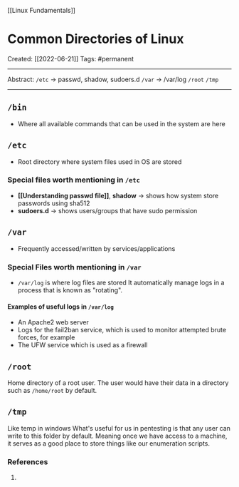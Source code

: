 [[Linux Fundamentals]]

# Common Directories of Linux
Created:  [[2022-06-21]]
Tags: #permanent 

---
Abstract:
`/etc` -> passwd, shadow, sudoers.d
`/var` -> /var/log
`/root`
`/tmp `

---
## `/bin`
- Where all available commands that can be used in the system are here


## `/etc`

- Root directory where system files used in OS are stored
### Special files worth mentioning in `/etc`
- **[[Understanding passwd file]]**, **shadow** -> shows how system store passwords using sha512
- **sudoers.d** -> shows users/groups that have sudo permission


## `/var`
- Frequently accessed/written by services/applications
### Special Files worth mentioning in `/var`
- `/var/log` is where log files are stored
It automatically manage logs in a process that is known as "rotating".

#### Examples of useful logs in `/var/log`
-   An Apache2 web server
-   Logs for the fail2ban service, which is used to monitor attempted brute forces, for example
-   The UFW service which is used as a firewall


## `/root`
Home directory of a root user. The user would have their data in a directory such as `/home/root` by default.



## `/tmp`
Like temp in windows
What's useful for us in pentesting is that any user can write to this folder by default. Meaning once we have access to a machine, it serves as a good place to store things like our enumeration scripts. 















### References
1. 